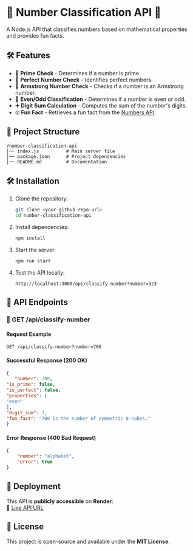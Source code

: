 # 📌 Number Classification API 🚀  
A Node.js API that classifies numbers based on mathematical properties and provides fun facts.

## 🛠 Features
- 🔢 **Prime Check** - Determines if a number is prime.
- 💯 **Perfect Number Check** - Identifies perfect numbers.
- 🎯 **Armstrong Number Check** - Checks if a number is an Armstrong number.
- 🔄 **Even/Odd Classification** - Determines if a number is even or odd.
- ➕ **Digit Sum Calculation** - Computes the sum of the number's digits.
- 🤓 **Fun Fact** - Retrieves a fun fact from the [Numbers API](http://numbersapi.com/).

## 📂 Project Structure
```
/number-classification-api
│── index.js          # Main server file
│── package.json      # Project dependencies
│── README.md         # Documentation
```

## 🛠 Installation
1. Clone the repository:
   ```sh
   git clone <your-github-repo-url>
   cd number-classification-api
   ```

2. Install dependencies:
   ```sh
   npm install
   ```

3. Start the server:
   ```sh
   npm run start 
   ```

4. Test the API locally:
   ```
   http://localhost:3000/api/classify-number?number=323
   ```

## 📡 API Endpoints
### 🔹 GET /api/classify-number
#### Request Example
```
GET /api/classify-number?number=700
```

#### Successful Response (200 OK)
```json
{
   "number": 700,
"is_prime": false,
"is_perfect": false,
"properties": [
"even"
],
"digit_sum": 7,
"fun_fact": "700 is the number of symmetric 8-cubes."
}
```

#### Error Response (400 Bad Request)
```json
{
    "number": "alphabet",
    "error": true
}
```

## 🚀 Deployment
This API is **publicly accessible** on **Render**:  
🔗 [Live API URL](https://your-api.onrender.com)  

## 📝 License
This project is open-source and available under the **MIT License**.

